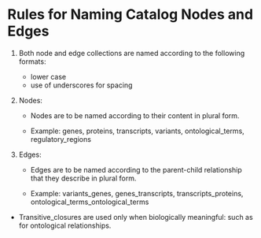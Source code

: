 # Rules for Naming Catalog Nodes and Edges

1. Both node and edge collections are named according to the following formats:
    - lower case
    - use of underscores for spacing

2. Nodes:
    - Nodes are to be named according to their content in plural form.

    - Example: genes, proteins, transcripts, variants, ontological_terms, regulatory_regions


3. Edges:
    - Edges are to be named according to the parent-child relationship that they describe in plural form.

    - Example: variants_genes, genes_transcripts, transcripts_proteins, ontological_terms_ontological_terms

- Transitive_closures are used only when biologically meaningful: such as for ontological relationships.
